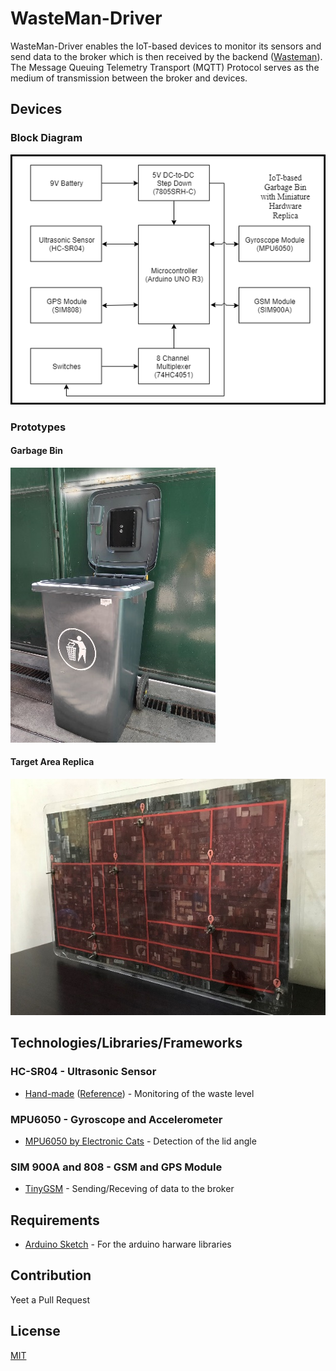 # WasteMan-Driver
WasteMan-Driver enables the IoT-based devices to monitor its sensors and send data to the broker which is then received by the backend ([Wasteman](https://github.com/ianescober/WasteMan)). The Message Queuing Telemetry Transport (MQTT) Protocol serves as the medium of transmission between the broker and devices.

## Devices
### Block Diagram
![WasteMan-Driver Block Diagram](https://github.com/IanEscober/WasteMan-Driver/blob/master/docs/Block-Diagram.png)
### Prototypes
#### Garbage Bin
![WasteMan-Driver Garbage Bin](https://github.com/IanEscober/WasteMan-Driver/blob/master/docs/Garbage-Bin.png)
#### Target Area Replica
![WasteMan-Driver Target Area Replica](https://github.com/IanEscober/WasteMan-Driver/blob/master/docs/Target-Area-Replica.png)

## Technologies/Libraries/Frameworks
### HC-SR04 - Ultrasonic Sensor
- [Hand-made](https://github.com/IanEscober/WasteMan-Driver/blob/master/lib/HCSR04.cpp) ([Reference](https://bitbucket.org/teckel12/arduino-new-ping/downloads/)) - Monitoring of the waste level
### MPU6050 - Gyroscope and Accelerometer
- [MPU6050 by Electronic Cats](https://github.com/ElectronicCats/mpu6050) - Detection of the lid angle
### SIM 900A and 808 - GSM and GPS Module
- [TinyGSM](https://github.com/vshymanskyy/TinyGSM) - Sending/Receving of data to the broker

## Requirements
- [Arduino Sketch](https://www.arduino.cc/en/Main/Software) - For the arduino harware libraries

## Contribution
Yeet a Pull Request

## License
[MIT](https://github.com/IanEscober/WasteMan-Driver/blob/master/License)
